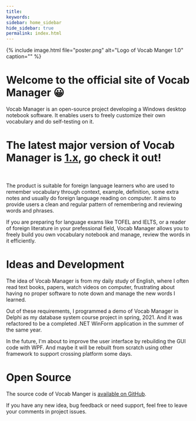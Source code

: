 ```yaml
---
title:
keywords: 
sidebar: home_sidebar
hide_sidebar: true
permalink: index.html
---
```


{% include image.html file="poster.png" alt="Logo of Vocab Manger 1.0" caption="" %}

# Welcome to the official site of Vocab Manager 😀

Vocab Manager is an open-source project developing a Windows desktop notebook software. It enables users to freely customize their own vocabulary and do self-testing on it.

# The latest major version of Vocab Manager is [1.x](./v1_intro.html), go check it out!

<br>

The product is suitable for foreign language learners who are used to remember vocabulary through context, example, definition, some extra notes and usually do foreign language reading on computer. It aims to provide users a clean and regular pattern of remembering and reviewing words and phrases. 

If you are preparing for language exams like TOFEL and IELTS, or a reader of foreign literature in your prefessional field, Vocab Manager allows you to freely build you own vocabulary notebook and manage, review the words in it efficiently.



# Ideas and Development

The idea of Vocab Manager is from my daily study of English, where I often read text books, papers, watch videos on computer, frustrating about having no proper software to note down and manage the new words I learned.

Out of these requirements, I programmed a demo of Vocab Manager in Delphi as my database system course project in spring, 2021. And it was refactored to be a completed .NET WinForm application in the summer of the same year.

In the future, I'm about to improve the user interface by rebuilding the GUI code with WPF. And maybe it will be rebuilt from scratch using other framework to support crossing platform some days.

# Open Source

The source code of Vocab Manger is [available on GitHub](https://github.com/cabinz/vocab-manager). 

If you have any new idea, bug feedback or need support, feel free to leave your comments in project issues.
